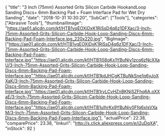 {
	"title": "3 Inch (75mm) Assorted Grits Silicon Carbide HookandLoop Sanding Discs+ 6mm Backing Pad + Foam Interface Pad for Wet Dry Sanding",
	"date": "2018-10-31 10:30:20",
	"SubCat": ["Tools"],
	"categories": ["Abrasive Tools"],
	"thumbnailImage": "https://ae01.alicdn.com/kf/HTB1vqEOXiDxK1RjSsD4q6z1DFXac/3-Inch-75mm-Assorted-Grits-Silicon-Carbide-Hook-Loop-Sanding-Discs-6mm-Backing-Pad-Foam-Interface.jpg_220x220.jpg",
	"BigImage": ["https://ae01.alicdn.com/kf/HTB1vqEOXiDxK1RjSsD4q6z1DFXac/3-Inch-75mm-Assorted-Grits-Silicon-Carbide-Hook-Loop-Sanding-Discs-6mm-Backing-Pad-Foam-Interface.jpg","https://ae01.alicdn.com/kf/HTB1j58oKx1YBuNjy1zcq6zNcXXaU/3-Inch-75mm-Assorted-Grits-Silicon-Carbide-Hook-Loop-Sanding-Discs-6mm-Backing-Pad-Foam-Interface.jpg","https://ae01.alicdn.com/kf/HTB1kdJHCgKTBuNkSne1q6yJoXXaK/3-Inch-75mm-Assorted-Grits-Silicon-Carbide-Hook-Loop-Sanding-Discs-6mm-Backing-Pad-Foam-Interface.jpg","https://ae01.alicdn.com/kf/HTB1rvLCvHZnBKNjSZFhq6A.oXXaE/3-Inch-75mm-Assorted-Grits-Silicon-Carbide-Hook-Loop-Sanding-Discs-6mm-Backing-Pad-Foam-Interface.jpg","https://ae01.alicdn.com/kf/HTB1uIhrKx9YBuNjy0Ffq6xIsVXaM/3-Inch-75mm-Assorted-Grits-Silicon-Carbide-Hook-Loop-Sanding-Discs-6mm-Backing-Pad-Foam-Interface.jpg"],
	"actualPrice": 22.38,
	"comparePrice": 23.38,
	"linkurl": "http://s.click.aliexpress.com/e/i2uDqXA",
	"inStock": 92
}
